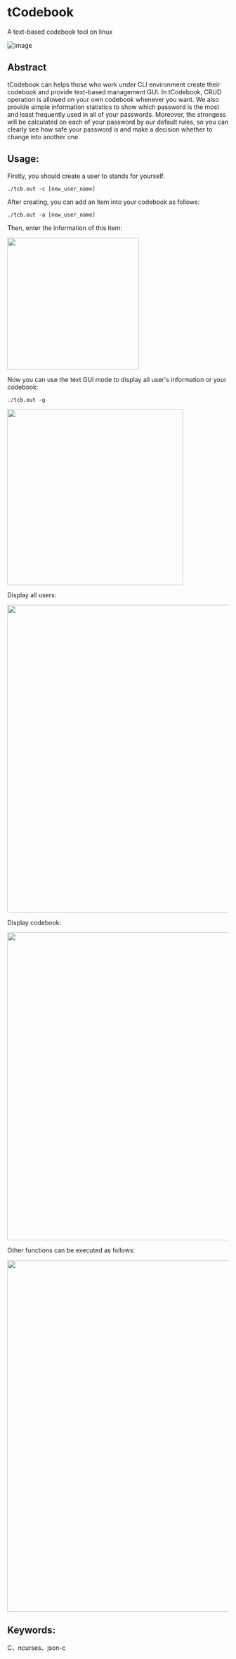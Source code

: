 # tCodebook
A text-based codebook tool on linux

![image](https://user-images.githubusercontent.com/35134755/167286193-c8cca7db-8975-494c-bd1c-7277c01f6c6a.png)

## Abstract
tCodebook can helps those who work under CLI environment create their codebook and provide text-based management GUI.
In tCodebook, CRUD operation is allowed on your own codebook whenever you want. We also provide simple information statistics
to show which password is the most and least frequently used in all of your passwords. Moreover, the strongess will be
calculated on each of your password by our default rules, so you can clearly see how safe your password is and make a decision 
whether to change into another one.

## Usage:
Firstly, you should create a user to stands for yourself.
```
./tcb.out -c [new_user_name]
```

After creating, you can add an item into your codebook as follows:
```
./tcb.out -a [new_user_name]
```
Then, enter the information of this item:

<img src="https://user-images.githubusercontent.com/35134755/167287751-9eaa9a1f-60af-4d89-891f-1b183112c0bf.png" width="300">

Now you can use the text GUI mode to display all user's information or your codebook:
```
./tcb.out -g
```

<img src="https://user-images.githubusercontent.com/35134755/167289634-f36636cc-08e2-4695-891e-885470590b52.png" width="400">

Display all users:

<img src="https://user-images.githubusercontent.com/35134755/167289272-f147c2ec-e93b-45b3-8888-1d240af96bb6.png" width="700">

Display codebook:

<img src="https://user-images.githubusercontent.com/35134755/167289316-d09a5c58-d472-4ef5-ac84-abbdddc054d7.png" width="700">

Other functions can be executed as follows:

<img src="https://user-images.githubusercontent.com/35134755/167286376-6d6bed9d-ab3d-4f57-bc98-df0414a7b42b.png" width="800">

## Keywords:
C、ncurses、json-c

